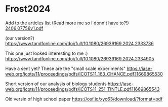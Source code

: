 # Frost2024
Add to the articles list  (Read more me so I donn't have to?!)
[2406.07756v1.pdf](https://github.com/user-attachments/files/15935134/2406.07756v1.pdf)

(our version?) https://www.tandfonline.com/doi/full/10.1080/26939169.2024.2333736

This one just looked interesting to me :)
https://www.tandfonline.com/doi/full/10.1080/26939169.2024.2334905

Have a sent yet?  These are the "small scale experiments"
https://iase-web.org/icots/11/proceedings/pdfs/ICOTS11_163_CHANCE.pdf?1669865530

Short version of our analysis of biology students
https://iase-web.org/icots/11/proceedings/pdfs/ICOTS11_251_TINTLE.pdf?1669865543

Old versin of high school paper
https://osf.io/xyc63/download/?format=pdf

